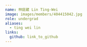 ```yaml
---
name: 林庭葳 Lin Ting-Wei 
image: images/members/404415042.jpg 
role: undergrad
aliases:
  - ting wei lin
links:
  github: link_to_github 
---
```

